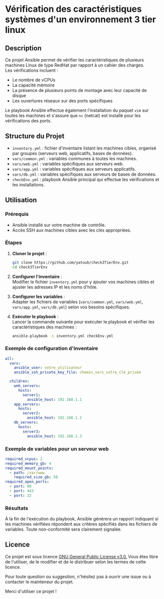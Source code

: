 # Vérification des caractéristiques systèmes d'un environnement 3 tier linux

## Description

Ce projet Ansible permet de vérifier les caractéristiques de plusieurs machines Linux de type RedHat par rapport à un cahier des charges.  
Les vérifications incluent :

- Le nombre de vCPUs
- La capacité mémoire
- La présence de plusieurs points de montage avec leur capacité de disque
- Les ouvertures réseaux sur des ports spécifiques

Le playbook Ansible effectue également l'installation du paquet `vim` sur toutes les machines et s'assure que `nc` (netcat) est installé pour les vérifications des ports.

## Structure du Projet

- `inventory.yml` : fichier d'inventaire listant les machines cibles, organisé par groupes (serveurs web, applicatifs, bases de données).
- `vars/common.yml` : variables communes à toutes les machines.
- `vars/web.yml` : variables spécifiques aux serveurs web.
- `vars/app.yml` : variables spécifiques aux serveurs applicatifs.
- `vars/db.yml` : variables spécifiques aux serveurs de bases de données.
- `checkEnv.yml` : playbook Ansible principal qui effectue les vérifications et les installations.

## Utilisation

### Prérequis

- Ansible installé sur votre machine de contrôle.
- Accès SSH aux machines cibles avec les clés appropriées.

### Étapes

1. **Cloner le projet** :
   ```bash
   git clone https://github.com/yatoub/check3TierEnv.git
   cd check3TierEnv
   ```
2. **Configurer l'inventaire** :  
Modifier le fichier `inventory.yml` pour y ajouter vos machines cibles et ajuster les adresses IP et les noms d'hôte.

3. **Configurer les variables** :  
   Adapter les fichiers de variables (`vars/common.yml`, `vars/web.yml`, `vars/app.yml`, `vars/db.yml`) selon vos besoins spécifiques.
4. **Exécuter le playbook** :  
   Lancer la commande suivante pour exécuter le playbook et vérifier les caractéristiques des machines :
   ```bash
   ansible-playbook -i inventory.yml checkEnv.yml
   ```
### Exemple de configuration d'inventaire

```yaml
all:
  vars:
    ansible_user: votre_utilisateur
    ansible_ssh_private_key_file: chemin_vers_votre_clé_privée

  children:
    web_servers:
      hosts:
        server1:
          ansible_host: 192.168.1.1
    app_servers:
      hosts:
        server2:
          ansible_host: 192.168.1.2
    db_servers:
      hosts:
        server3:
          ansible_host: 192.168.1.3
```
### Exemple de variables pour un serveur web

```yaml
required_vcpus: 2
required_memory_gb: 4
required_mount_points:
  - path: /var/www
    required_size_gb: 50
required_open_ports:
  - port: 80
  - port: 443
  - port: 22
```

### Résultats  
À la fin de l'exécution du playbook, Ansible générera un rapport indiquant si les machines vérifiées répondent aux critères spécifiés dans les fichiers de variables. Toute non-conformité sera clairement signalée.

## Licence  
Ce projet est sous licence [GNU General Public License v3.0.](LICENCE) Vous êtes libre de l'utiliser, de le modifier et de le distribuer selon les termes de cette licence.

Pour toute question ou suggestion, n'hésitez pas à ouvrir une issue ou à contacter le mainteneur du projet.  

Merci d'utiliser ce projet !  
